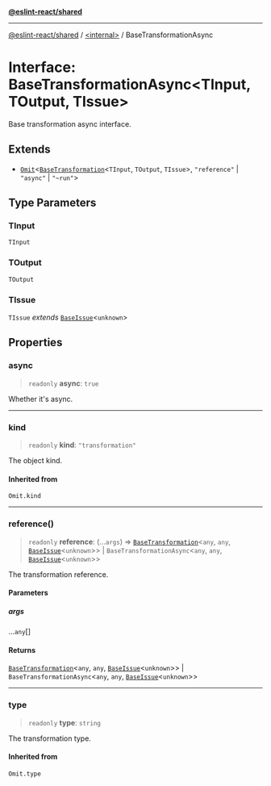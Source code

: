 [**@eslint-react/shared**](../../README.md)

***

[@eslint-react/shared](../../README.md) / [\<internal\>](../README.md) / BaseTransformationAsync

# Interface: BaseTransformationAsync\<TInput, TOutput, TIssue\>

Base transformation async interface.

## Extends

- [`Omit`](../type-aliases/Omit.md)\<[`BaseTransformation`](BaseTransformation.md)\<`TInput`, `TOutput`, `TIssue`\>, `"reference"` \| `"async"` \| `"~run"`\>

## Type Parameters

### TInput

`TInput`

### TOutput

`TOutput`

### TIssue

`TIssue` *extends* [`BaseIssue`](BaseIssue.md)\<`unknown`\>

## Properties

### async

> `readonly` **async**: `true`

Whether it's async.

***

### kind

> `readonly` **kind**: `"transformation"`

The object kind.

#### Inherited from

`Omit.kind`

***

### reference()

> `readonly` **reference**: (...`args`) => [`BaseTransformation`](BaseTransformation.md)\<`any`, `any`, [`BaseIssue`](BaseIssue.md)\<`unknown`\>\> \| `BaseTransformationAsync`\<`any`, `any`, [`BaseIssue`](BaseIssue.md)\<`unknown`\>\>

The transformation reference.

#### Parameters

##### args

...`any`[]

#### Returns

[`BaseTransformation`](BaseTransformation.md)\<`any`, `any`, [`BaseIssue`](BaseIssue.md)\<`unknown`\>\> \| `BaseTransformationAsync`\<`any`, `any`, [`BaseIssue`](BaseIssue.md)\<`unknown`\>\>

***

### type

> `readonly` **type**: `string`

The transformation type.

#### Inherited from

`Omit.type`
